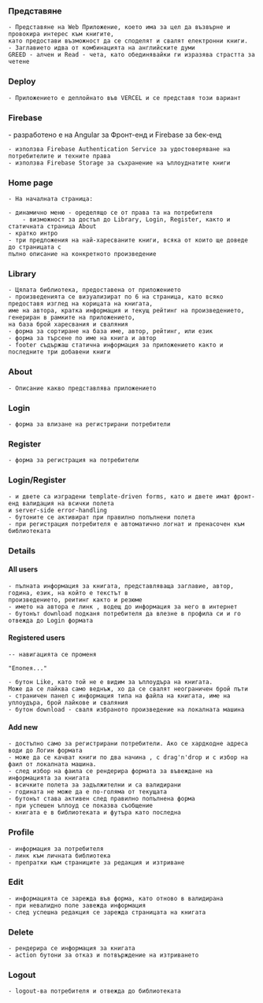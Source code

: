 <h3>Представяне</h3>

    - Представяне на Web Приложение, което има за цел да възвърне и провокира интерес към книгите, 
    като предостави възможност да се споделят и свалят електронни книги.
    - Заглавието идва от комбинацията на английските думи
    GREED - алчен и Read - чета, като обединявайки ги изразява страстта за четене

<h3>Deploy</h3>

    - Приложението е деплойнато във VERCEL и се представя този вариант

<h3>Firebase</h3>
    - разработено е на Angular за Фронт-енд и Firebase за бек-енд

    - използва Firebase Authentication Service за удостоверяване на потребителите и техните права
    - използва Firebase Storage за съхранение на ъплоуднатите книги

<h3>Home page</h3>

    - На началната страница:

    - динамично меню - оределящо се от права та на потребителя
        - визможност за достъп до Library, Login, Register, както и статичната страница About
    - кратко интро
    - три предложения на най-харесваните книги, всяка от които ще доведе до страницата с 
    пълно описание на конкретното произведение

  <h3>Library</h3>

    - Цялата библиотека, предоставена от приложението
    - произведенията се визуализират по 6 на страница, като всяко предоставя изглед на корицата на книгата, 
    име на автора, кратка информация и текущ рейтинг на произведението, генериран в рамките на приложението, 
    на база брой харесвания и сваляния
    - форма за сортиране на база име, автор, рейтинг, или език
    - форма за търсене по име на книга и автор
    - footer съдържаш статична информация за приложението както и последните три добавени книги

<h3>About</h3>
 
    - Описание какво представлява приложението

 <h3>Login</h3>

    - форма за влизане на регистрирани потребители

 <h3>Register</h3>

    - форма за регистрация на потребители

<h3>Login/Register</h3>

    - и двете са изградени template-driven forms, като и двете имат фронт-енд валидация на всички полета 
    и server-side error-handling
    - бутоните се активират при правилно попълнени полета
    - при регистрация потребителя е автоматично логнат и пренасочен към библиотеката

<h3>Details</h3>

<h4>All users</h4>

    - пълната информация за книгата, представляваща заглавие, автор, година, език, на който е текстът в 
    произведението, реитинг както и резюме
    - името на автора е линк , водещ до информация за него в интернет
    - бутонът download подканя потребителя да влезне в профила си и го отвежда до Login формата

<h4>Registered users</h4>

    -- навигацията се променя

    "Епопея..."

    - бутон Like, като той не е видим за ъплоудъра на книгата.
    Може да се лайква само веднъж, хо да се свалят неограничен брой пъти
    - страничен панел с информация типа на файла на книгата, име на уплоудъра, брой лайкове и сваляния
    - бутон download - сваля избраното произведение на локалната машина

<h4>Add new</h4>

    - достъпно само за регистрирани потребители. Ако се хардкодне адреса води до Логин формата
    - може да се качват книги по два начина , с drag'n'drop и с избор на фаил от локалната машина.
    - след избор на фаила се рендерира формата за въвеждане на информацията за книгата
    - всичките полета за задължителни и са валидирани
    - годината не може да е по-голяма от текущата
    - бутонът става активен след правилно попълнена форма
    - при успешен ъплоуд се показва съобщение
    - книгата е в библиотеката и футъра като последна

<h3>Profile</h3>

    - информация за потребителя
    - линк към личната библиотека
    - препратки към страниците за редакция и изтриване

<h3>Edit</h3>

    - информацията се зарежда във форма, като отново в валидирана
    - при невалидно поле завежда информация
    - след успешна редакция се зарежда страницата на книгата

<h3>Delete</h3>

    - рендерира се информация за книгата
    - action бутони за отказ и потвърждение на изтриването

 <h3>Logout</h3>

    - logout-ва потребителя и отвежда до библиотеката
